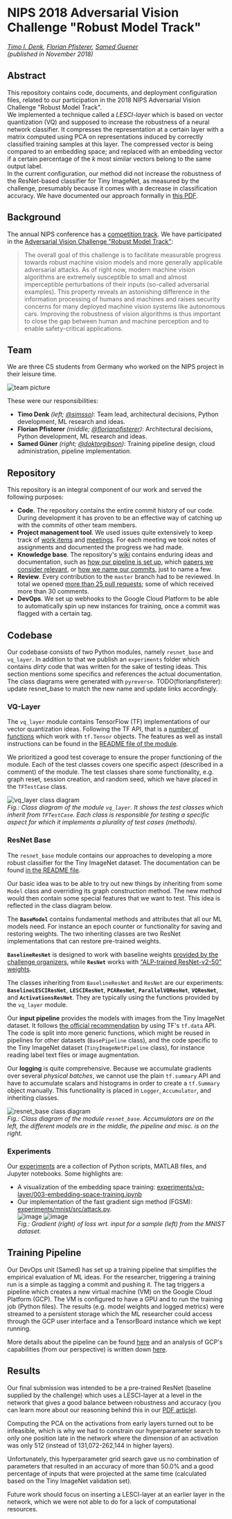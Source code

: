 # NIPS 2018 Adversarial Vision Challenge "Robust Model Track"
_[Timo I. Denk](https://timodenk.com/), [Florian Pfisterer](https://twitter.com/FlorianPfi), [Samed Guener](https://twitter.com/samedguener)  
(published in November 2018)_

## Abstract
This repository contains code, documents, and deployment configuration files, related to our participation in the 2018 NIPS Adversarial Vision Challenge "Robust Model Track".  
We implemented a technique called a _LESCI-layer_ which is based on vector quantization (VQ) and supposed to increase the robustness of a neural network classifier.
It compresses the representation at a certain layer with a matrix computed using PCA on representations induced by correctly classified training samples at this layer.
The compressed vector is being compared to an embedding space; and replaced with an embedding vector if a certain percentage of the _k_ most similar vectors belong to the same output label.  
In the current configuration, our method did not increase the robustness of the ResNet-based classifier for Tiny ImageNet, as measured by the challenge, presumably because it comes with a decrease in classification accuracy.
We have documented our approach formally in [this PDF](./docs/article/article.pdf).


## Background

The annual NIPS conference has a [competition track](https://nips.cc/Conferences/2018/CompetitionTrack).
We have participated in the [Adversarial Vision Challenge "Robust Model Track"](https://www.crowdai.org/challenges/adversarial-vision-challenge):
> The overall goal of this challenge is to facilitate measurable progress towards robust machine vision models and more generally applicable adversarial attacks. As of right now, modern machine vision algorithms are extremely susceptible to small and almost imperceptible perturbations of their inputs (so-called adversarial examples). This property reveals an astonishing difference in the information processing of humans and machines and raises security concerns for many deployed machine vision systems like autonomous cars. Improving the robustness of vision algorithms is thus important to close the gap between human and machine perception and to enable safety-critical applications.

## Team

We are three CS students from Germany who worked on the NIPS project in their leisure time.

![team picture](https://user-images.githubusercontent.com/6556307/48194510-88171080-e34d-11e8-8d9a-705f82b6a50d.png)

These were our responsibilities:

* **Timo Denk** _(left; [@simsso](https://github.com/simsso))_: Team lead, architectural decisions, Python development, ML research and ideas.
* **Florian Pfisterer** _(middle; [@florianpfisterer](https://github.com/florianpfisterer))_: Architectural decisions, Python development, ML research and ideas.
* **Samed Güner** _(right; [@doktorgibson](https://github.com/doktorgibson))_: Training pipeline design, cloud administration, pipeline implementation.

## Repository

This repository is an integral component of our work and served the following purposes:
* **Code**. The repository contains the entire commit history of our code. During development it has proven to be an effective way of catching up with the commits of other team members.
* **Project management tool**. We used issues quite extensively to keep track of [work items](https://github.com/Simsso/NIPS-2018-Adversarial-Vision-Challenge/issues?q=label%3Awork-item+) and [meetings](https://github.com/Simsso/NIPS-2018-Adversarial-Vision-Challenge/issues?q=label%3Ameeting). For each meeting we took notes of assignments and documented the progress we had made.
* **Knowledge base**. The repository's [wiki](https://github.com/Simsso/NIPS-2018-Adversarial-Vision-Challenge/wiki) contains enduring ideas and documentation, such as [how our pipeline is set up](https://github.com/Simsso/NIPS-2018-Adversarial-Vision-Challenge/wiki/Training-Pipeline), which [papers we consider relevant](https://github.com/Simsso/NIPS-2018-Adversarial-Vision-Challenge/wiki/Reading-List), or [how we name our commits](https://github.com/Simsso/NIPS-2018-Adversarial-Vision-Challenge/wiki/Repository-Conventions), just to name a few.
* **Review**. Every contribution to the `master` branch had to be reviewed. In total we opened [more than 25 pull requests](https://github.com/Simsso/NIPS-2018-Adversarial-Vision-Challenge/pulls?q=is%3Apr); some of which received more than 30 comments.
* **DevOps**. We set up webhooks to the Google Cloud Platform to be able to automatically spin up new instances for training, once a commit was flagged with a certain tag.

## Codebase
Our codebase consists of two Python modules, namely `resnet_base` and `vq_layer`. In addition to that we publish an `experiments` folder which contains _dirty_ code that was written for the sake of testing ideas. This section mentions some specifics and references the actual documentation. The class diagrams were generated with `pyreverse`. TODO(florianpfisterer): update resnet_base to match the new name and update links accordingly.

### VQ-Layer
The `vq_layer` module contains TensorFlow (TF) implementations of our vector quantization ideas. Following the TF API, that is a [number of functions](https://github.com/Simsso/NIPS-2018-Adversarial-Vision-Challenge/blob/master/vq-layer/vq_layer/vq_layer.py) which work with `tf.Tensor` objects. The features as well as install instructions can be found in the [README file of the module](https://github.com/Simsso/NIPS-2018-Adversarial-Vision-Challenge/blob/master/vq-layer/README.md).

We prioritized a good test coverage to ensure the proper functioning of the module. Each of the test classes covers one specific aspect (described in a comment) of the module. The test classes share some functionality, e.g. graph reset, session creation, and random seed, which we have placed in the `TFTestCase` class.

![vq_layer class diagram](https://user-images.githubusercontent.com/6556307/48197469-1c857100-e356-11e8-9469-2451c8e38654.png)  
_Fig.: Class diagram of the module `vq_layer`. It shows the test classes which inherit from `TFTestCase`. Each class is responsible for testing a specific aspect for which it implements a plurality of test cases (methods)._

### ResNet Base

The `resnet_base` module contains our approaches to developing a more robust classifier for the Tiny ImageNet dataset. The documentation can be found [in the README file](https://github.com/Simsso/NIPS-2018-Adversarial-Vision-Challenge/blob/master/resnet-base/README.md).

Our basic idea was to be able to try out new things by inheriting from some `Model` class and overriding its graph construction method. The new method would then contain some special features that we want to test. This idea is reflected in the class diagram below. 

The **`BaseModel`** contains fundamental methods and attributes that all our ML models need. For instance an epoch counter or functionality for saving and restoring weights. The two inheriting classes are two ResNet implementations that can restore pre-trained weights. 

**`BaselineResNet`** is designed to work with baseline weights [provided by the challenge organizers](https://gitlab.crowdai.org/adversarial-vision-challenge/resnet18_model_baseline/tree/master/resnet18/checkpoints/model), while **`ResNet`** works with ["ALP-trained ResNet-v2-50" weights](https://github.com/tensorflow/models/tree/master/research/adversarial_logit_pairing#pre-trained-models).

The classes inheriting from `BaselineResNet` and `ResNet` are our experiments: **`BaselineLESCIResNet`**, **`LESCIResNet`**, **`PCAResNet`**, **`ParallelVQResNet`**, **`VQResNet`**, and **`ActivationsResNet`**. They are typically using the functions provided by the `vq_layer` module.

Our **input pipeline** provides the models with images from the Tiny ImageNet dataset. It follows [the official recommendation](https://www.tensorflow.org/guide/datasets) by using TF's `tf.data` API. The code is split into more generic functions, which might be reused in pipelines for other datasets (`BasePipeline` class), and the code specific to the Tiny ImageNet dataset (`TinyImageNetPipeline` class), for instance reading label text files or image augmentation.

Our **logging** is quite comprehensive. Because we accumulate gradients over several _physical batches_, we cannot use the plain `tf.summary` API and have to accumulate scalars and histograms in order to create a `tf.Summary` object manually. This functionality is placed in `Logger`, `Accumulator`, and inheriting classes.

![resnet_base class diagram](https://user-images.githubusercontent.com/6556307/48197117-09be6c80-e355-11e8-8a97-7e2b43edc8e6.png)  
_Fig.: Class diagram of the module `resnet_base`. Accumulators are on the left, the different models are in the middle, the pipeline and misc. is on the right._


### Experiments

Our [experiments](https://github.com/Simsso/NIPS-2018-Adversarial-Vision-Challenge/tree/master/experiments) are a collection of Python scripts, MATLAB files, and Jupyter notebooks. Some highlights are:
* A visualization of the embedding space training: [experiments/vq-layer/003-embedding-space-training.ipynb](https://github.com/Simsso/NIPS-2018-Adversarial-Vision-Challenge/blob/master/experiments/vq-layer/003-embedding-space-training.ipynb)
* Our implementation of the fast gradient sign method (FGSM): [experiments/mnist/src/attack.py](https://github.com/Simsso/NIPS-2018-Adversarial-Vision-Challenge/blob/master/experiments/mnist/src/attack.py).  
![image](https://user-images.githubusercontent.com/6556307/41718032-fbbc0c76-755b-11e8-902e-f752438935d6.png) ![image](https://user-images.githubusercontent.com/6556307/41718050-0fe0cd68-755c-11e8-9e57-864f75e0daef.png)  
_Fig.: Gradient (right) of loss wrt. input for a sample (left) from the MNIST dataset._

## Training Pipeline
Our DevOps unit (Samed) has set up a training pipeline that simplifies the empirical evaluation of ML ideas. For the researcher, triggering a training run is a simple as tagging a commit and pushing it. The tag triggers a pipeline which creates a new virtual machine (VM) on the Google Cloud Platform (GCP). The VM is configured to have a GPU and to run the training job (Python files). The results (e.g. model weights and logged metrics) were streamed to a persistent storage which the ML researcher could access through the GCP user interface and a TensorBoard instance which we kept running.

More details about the pipeline can be found [here](https://github.com/Simsso/NIPS-2018-Adversarial-Vision-Challenge/wiki/Training-Pipeline) and an analysis of GCP's capabilities (from our perspective) is written down [here](https://github.com/Simsso/NIPS-2018-Adversarial-Vision-Challenge/wiki/Google-Cloud-Platform).

## Results
Our final submission was intended to be a pre-trained ResNet (baseline supplied by the challenge) which uses a LESCI-layer at a level in the network that gives a good balance between robustness and accuracy 
(you can learn more about our reasoning behind this in our [PDF article](./docs/article/article.pdf)).

Computing the PCA on the activations from early layers turned out to be infeasible, which is why we had to constrain our hyperparameter search to only one position late in the network where the dimension of an
activation was only 512 (instead of 131,072-262,144 in higher layers). 

Unfortunately, this hyperparameter grid search gave us no combination of parameters that resulted in an accuracy of more than 50.0% and a good percentage of inputs that were projected at the same time (calculated based on the Tiny ImageNet validation set).

Future work should focus on inserting a LESCI-layer at an earlier layer in the network, which we were not able to do for a lack of computational resources.
